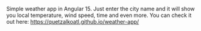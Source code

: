 Simple weather app in Angular 15. Just enter the city name and it will show you local temperature, wind speed, time and even more. You can check it out here:
https://quetzalkoatl.github.io/weather-app/
